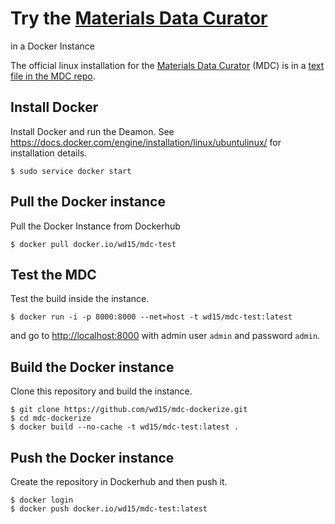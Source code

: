# Try the [Materials Data Curator](https://github.com/usnistgov/mdcs)
  in a Docker Instance

The official linux installation for the
[Materials Data Curator](https://github.com/usnistgov/mdcs) (MDC) is
in a
[text file in the MDC repo](https://github.com/usnistgov/MDCS/blob/stable/docs/Installation%20Instructions%20for%20Linux).

## Install Docker

Install Docker and run the Deamon. See
https://docs.docker.com/engine/installation/linux/ubuntulinux/ for
installation details.

    $ sudo service docker start

## Pull the Docker instance

Pull the Docker Instance from Dockerhub

    $ docker pull docker.io/wd15/mdc-test

## Test the MDC

Test the build inside the instance.

    $ docker run -i -p 8000:8000 --net=host -t wd15/mdc-test:latest

and go to [http://localhost:8000](http://localhost:8000) with admin
user `admin` and password `admin`.

## Build the Docker instance

Clone this repository and build the instance.

    $ git clone https://github.com/wd15/mdc-dockerize.git
    $ cd mdc-dockerize
    $ docker build --no-cache -t wd15/mdc-test:latest .

## Push the Docker instance

Create the repository in Dockerhub and then push it.

    $ docker login
    $ docker push docker.io/wd15/mdc-test:latest
